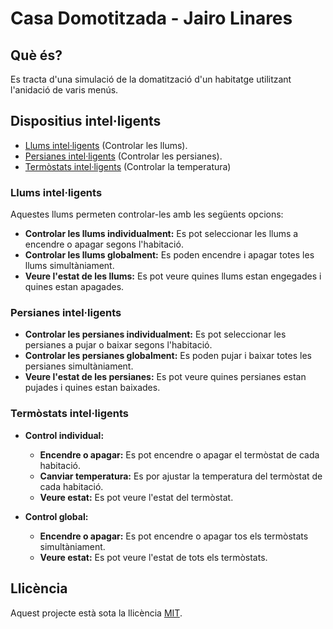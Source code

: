 # Casa Domotitzada - Jairo Linares

## Què és?

Es tracta d'una simulació de la domatització d'un habitatge utilitzant l'anidació de varis menús.

## Dispositius intel·ligents

* [Llums intel·ligents](#llums-intelligents) (Controlar les llums).
* [Persianes intel·ligents](#persianes-intelligents) (Controlar les persianes).
* [Termòstats intel·ligents](#termòstats-intelligents) (Controlar la temperatura)

### Llums intel·ligents

Aquestes llums permeten controlar-les amb les següents opcions:

* **Controlar les llums individualment:** Es pot seleccionar les llums a encendre o apagar segons l'habitació.
* **Controlar les llums globalment:** Es poden encendre i apagar totes les llums simultàniament.
* **Veure l'estat de les llums:** Es pot veure quines llums estan engegades i quines estan apagades.

### Persianes intel·ligents

* **Controlar les persianes individualment:** Es pot seleccionar les persianes a pujar o baixar segons l'habitació.
* **Controlar les persianes globalment:** Es poden pujar i baixar totes les persianes simultàniament.
* **Veure l'estat de les persianes:** Es pot veure quines persianes estan pujades i quines estan baixades.

### Termòstats intel·ligents

* **Control individual:**
  * **Encendre o apagar:** Es pot encendre o apagar el termòstat de cada habitació.
  * **Canviar temperatura:** Es por ajustar la temperatura del termòstat de cada habitació.
  * **Veure estat:** Es pot veure l'estat del termòstat.

* **Control global:**
  * **Encendre o apagar:** Es pot encendre o apagar tos els termòstats simultàniament.
  * **Veure estat:** Es pot veure l'estat de tots els termòstats.

## Llicència

Aquest projecte està sota la llicència [MIT](LICENSE).
